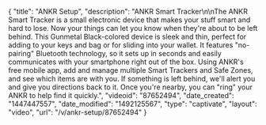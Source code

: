 {
    "title": "ANKR Setup",
    "description": "ANKR Smart Tracker\n\nThe ANKR Smart Tracker is a small electronic device that makes your stuff smart and hard to lose. Now your things can let you know when they're about to be left behind. This Gunmetal Black-colored device is sleek and thin, perfect for adding to your keys and bag or for sliding into your wallet. It features \"no-pairing\" Bluetooth technology, so it sets up in seconds and easily communicates with your smartphone right out of the box. Using ANKR's free mobile app, add and manage multiple Smart Trackers and Safe Zones, and see which items are with you. If something is left behind, we'll alert you and give you directions back to it. Once you're nearby, you can \"ring\" your ANKR to help find it quickly.",
    "videoid": "87652494",
    "date_created": "1447447557",
    "date_modified": "1492125567",
    "type": "captivate",
    "layout": "video",
    "url": "\/v\/ankr-setup\/87652494"
}